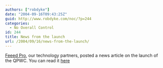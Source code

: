 ```yaml
---
authors: ["robdyke"]
date: "2004-09-16T09:43:25Z"
guid: http://www.robdyke.com/noc/?p=244
categories:
  - No Overall Control
id: 244
title: News from the launch
url: /2004/09/16/news-from-the-launch/
---
```

[Feeed Pro](http://www.feeedpro.net/), our technology partners, posted a news article on the launch of the QPWC. You can read it [here](http://www.feeedpro.net/index.php?name=News&file=article&sid=2)